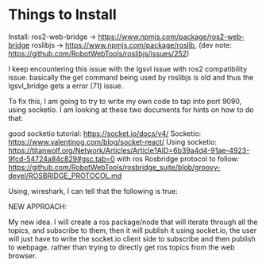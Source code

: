 # Things to Install

Install:
ros2-web-bridge -> https://www.npmjs.com/package/ros2-web-bridge
roslibjs -> https://www.npmjs.com/package/roslib, (dev note: https://github.com/RobotWebTools/roslibjs/issues/252)



I keep encountering this issue with the lgsvl issue with ros2 compatibility issue. basically the get command being used by roslibjs is old and
thus the lgsvl_bridge gets a error (71) issue.

To fix this, I am going to try to write my own code to tap into port 9090, using socketio.
I am looking at these two documents for hints on how to do that: 


good socketio tutorial: https://socket.io/docs/v4/
Socketio: https://www.valentinog.com/blog/socket-react/
Using socketio: https://titanwolf.org/Network/Articles/Article?AID=6b39a4d4-91ae-4923-9fcd-54724a84c829#gsc.tab=0 with ros
Rosbridge protocol to follow: https://github.com/RobotWebTools/rosbridge_suite/blob/groovy-devel/ROSBRIDGE_PROTOCOL.md


Using, wireshark, I can tell that the following is true:

NEW APPROACH:

My new idea. I will create a ros package/node that will iterate through all the topics, and subscribe to them, then it will publish it using socket.io, the user will just have to write the socket.io client side to subscribe and then publish to webpage. rather than trying to directly get ros topics from the web browser.

